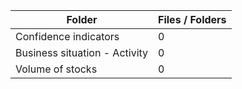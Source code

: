 | Folder                        |   Files / Folders |
|-------------------------------|-------------------|
| Confidence indicators         |                 0 |
| Business situation - Activity |                 0 |
| Volume of stocks              |                 0 |